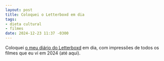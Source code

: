 ```yaml
---
layout: post
title: Coloquei o Letterboxd em dia
tags:
- dieta cultural
- filmes
date: 2024-12-23 11:37 -0300
---
```

Coloquei [o meu diário do Letterboxd](https://letterboxd.com/arthrfrts/films/diary/) em dia, com impressões de todos os filmes que eu vi em 2024 (até aqui).
